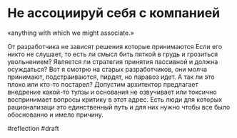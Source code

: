 # Не ассоциируй себя с компанией

«anything with which we might associate.»



От разработчика не зависят решения которые принимаются 
Если его никто не слушает, то есть ли смысл бить пяткой в грудь и грозиться увольнением?
Является ли стратегия принятия пассивной  и должна осуждаться? 
Вот я смотрю на старых разработчиков, они молча принимают, подстраиваются, пирдят, но паравоз идет. А так ли это плохо или кто-то постарел?
Допустим архитектор предлагает внедрение какой-то тулзы и основания не озвучивает или токсично воспринимает вопросы критику в этот адрес. Есть люди для которых рационализаци это единственный путь и для них нужно чтобы все было обоснованно и имело причину. 

#reflection
#draft